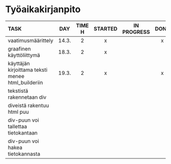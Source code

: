 # Työaikakirjanpito

| TASK               | DAY   | TIME H | STARTED  | IN PROGRESS | DONE |
| :----------------- | :---: | :----: | :------: | :---------: | :---:|
| vaatimusmäärittely | 14.3. | 2      | x        |             | x    |
| graafinen käyttöliittymä | 18.3. | 2 | x |  | |
| käyttäjän kirjoittama teksti menee html_builderiin | 19.3. | 2 | x |  |x |
| tekstistä rakennetaan div | |  |  |  | |
| diveistä rakentuu html puu | |  |  |  | |
| div-puun voi tallettaa tietokantaan | |  |  |  | |
| div-puun voi hakea tietokannasta | |  |  |  | |
